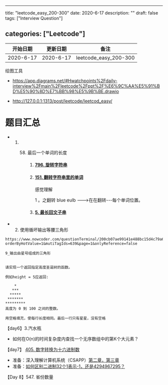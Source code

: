 
---
title: "leetcode_easy_200-300"
date: 2020-6-17
description: ""
draft: false
tags: ["Interview Question"]

categories: ["Leetcode"]
---


| 开始日期     | 更新日期     | 备注     |
| --------- | ------------ | -------- |
| 2020-6-17 | 2020-6-17 | leetcode_easy_200-300|





绘图工具

- https://app.diagrams.net/#Hwatchpoints%2Fdaily-interview%2Fmain%2Fleetcode%2Fppt%2F%E6%9C%AA%E5%91%BD%E5%90%8D%E7%BB%98%E5%9B%BE.drawio

- http://127.0.0.1:1313/post/leetcode/leetcod_easy/

  



#  题目汇总

- 1. 58. 最后一个单词的长度

         1. #### [796. 旋转字符串](https://leetcode-cn.com/problems/rotate-string/)

         2. #### [151. 翻转字符串里的单词](https://leetcode-cn.com/problems/reverse-words-in-a-string/)

            感觉理解

            1 。之翻转 blue eulb --->在在翻转---每个单词位置。

            

         3. #### [5. 最长回文子串](https://leetcode-cn.com/problems/longest-palindromic-substring/)
- 2. 使用循坏输出等腰三角形
~~~
https://www.nowcoder.com/questionTerminal/200cb07ae99141e488bc15d4c79a6c87?orderByHotValue=1&mutiTagIds=639&page=1&onlyReference=false

9_输出由星号组成的三角形


请实现一个返回指定高度圣诞树的函数。

例如height = 5应返回:

    *    
   ***   
  *****  
 ******* 
*********
高度为 0 到 100 之间的整数。

用空格填充，使每行长度相同。最后一行只有星星，没有空格

~~~

【day6】3.汽水瓶


- 如何在O(n)的时间复杂度内查找一个无序数组中的第K个大元素？

【day7】 [405. 数字转换为十六进制数](https://github.com/watchpoints/daily-interview/blob/main/leetcode/code/405.%E6%95%B0%E5%AD%97%E8%BD%AC%E6%8D%A2%E4%B8%BA%E5%8D%81%E5%85%AD%E8%BF%9B%E5%88%B6%E6%95%B0.cpp)

- 准备：深入理解计算机系统（CSAPP）[第二章，第三章](https://devinkin.github.io/post/csapp/chapter2/)
- 准备：[如何区别二进制32个1表示-1，还是4294967295？](https://www.zhihu.com/question/50098632)

【Day 8】547. 省份数量

